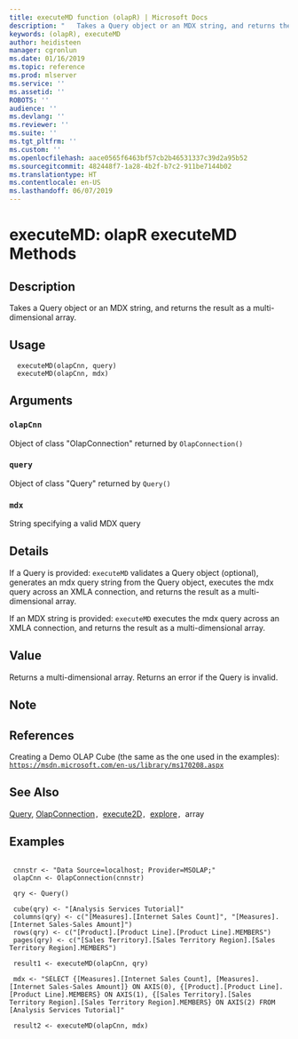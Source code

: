 ```yaml
---
title: executeMD function (olapR) | Microsoft Docs
description: "   Takes a Query object or an MDX string, and returns the result as a multi-dimensional array. "
keywords: (olapR), executeMD
author: heidisteen
manager: cgronlun
ms.date: 01/16/2019
ms.topic: reference
ms.prod: mlserver
ms.service: ''
ms.assetid: ''
ROBOTS: ''
audience: ''
ms.devlang: ''
ms.reviewer: ''
ms.suite: ''
ms.tgt_pltfrm: ''
ms.custom: ''
ms.openlocfilehash: aace0565f6463bf57cb2b46531337c39d2a95b52
ms.sourcegitcommit: 482448f7-1a28-4b2f-b7c2-911be7144b02
ms.translationtype: HT
ms.contentlocale: en-US
ms.lasthandoff: 06/07/2019
---
```

 # <a name="executemd-olapr-executemd-methods"></a>executeMD: olapR executeMD Methods 

 ## <a name="description"></a>Description

Takes a Query object or an MDX string, and returns the result as a multi-dimensional array.



 ## <a name="usage"></a>Usage

```   
  executeMD(olapCnn, query)
  executeMD(olapCnn, mdx)

```


 ## <a name="arguments"></a>Arguments



 ### `olapCnn`
 Object of class "OlapConnection" returned by `OlapConnection()` 


 ### `query`
 Object of class "Query" returned by `Query()` 


 ### `mdx`
 String specifying a valid MDX query 




 ## <a name="details"></a>Details

If a Query is provided: `executeMD` validates a Query object (optional), generates an mdx query string from the Query object, executes the mdx query across an XMLA connection, and returns the result  as a multi-dimensional array.

If an MDX string is provided: `executeMD` executes the mdx query across an XMLA connection, and returns the result  as a multi-dimensional array.



 ## <a name="value"></a>Value

Returns a multi-dimensional array.
Returns an error if the Query is invalid.


 ## <a name="note"></a>Note





 ## <a name="references"></a>References

Creating a Demo OLAP Cube (the same as the one used in the examples): [`https://msdn.microsoft.com/en-us/library/ms170208.aspx`](https://msdn.microsoft.com/en-us/library/ms170208.aspx)




 ## <a name="see-also"></a>See Also

[Query](Query.md), [OlapConnection](OlapConnection.md)`, `[execute2D](Execute2D.md)`, `[explore](Explore.md)`, `array


 ## <a name="examples"></a>Examples

 ```

  cnnstr <- "Data Source=localhost; Provider=MSOLAP;"
  olapCnn <- OlapConnection(cnnstr)

  qry <- Query()

  cube(qry) <- "[Analysis Services Tutorial]"
  columns(qry) <- c("[Measures].[Internet Sales Count]", "[Measures].[Internet Sales-Sales Amount]")
  rows(qry) <- c("[Product].[Product Line].[Product Line].MEMBERS") 
  pages(qry) <- c("[Sales Territory].[Sales Territory Region].[Sales Territory Region].MEMBERS")

  result1 <- executeMD(olapCnn, qry)

  mdx <- "SELECT {[Measures].[Internet Sales Count], [Measures].[Internet Sales-Sales Amount]} ON AXIS(0), {[Product].[Product Line].[Product Line].MEMBERS} ON AXIS(1), {[Sales Territory].[Sales Territory Region].[Sales Territory Region].MEMBERS} ON AXIS(2) FROM [Analysis Services Tutorial]"

  result2 <- executeMD(olapCnn, mdx)
```


